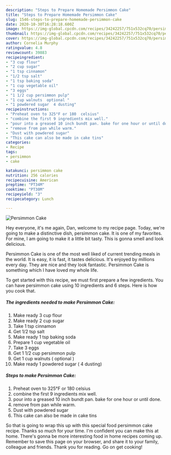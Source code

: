 ```yaml
---
description: "Steps to Prepare Homemade Persimmon Cake"
title: "Steps to Prepare Homemade Persimmon Cake"
slug: 1546-steps-to-prepare-homemade-persimmon-cake
date: 2020-10-30T16:28:18.600Z
image: https://img-global.cpcdn.com/recipes/34242257/751x532cq70/persimmon-cake-recipe-main-photo.jpg
thumbnail: https://img-global.cpcdn.com/recipes/34242257/751x532cq70/persimmon-cake-recipe-main-photo.jpg
cover: https://img-global.cpcdn.com/recipes/34242257/751x532cq70/persimmon-cake-recipe-main-photo.jpg
author: Cornelia Murphy
ratingvalue: 4.8
reviewcount: 39883
recipeingredient:
- "3 cup flour"
- "2 cup sugar"
- "1 tsp cinnamon"
- "1/2 tsp salt"
- "1 tsp baking soda"
- "1 cup vegetable oil"
- "3 eggs"
- "1 1/2 cup persimmon pulp"
- "1 cup walnuts  optional "
- "1 powdered sugar  4 dusting"
recipeinstructions:
- "Preheat oven to 325°F or 180  celsius"
- "combine the first 9 ingredients mix well."
- "pour into a greased 10 inch bundt pan. bake for one hour or until done."
- "remove from pan while warm."
- "Dust with powdered sugar"
- "This cake can also be made in cake tins"
categories:
- Recipe
tags:
- persimmon
- cake

katakunci: persimmon cake 
nutrition: 256 calories
recipecuisine: American
preptime: "PT34M"
cooktime: "PT30M"
recipeyield: "3"
recipecategory: Lunch

---
```



![Persimmon Cake](https://img-global.cpcdn.com/recipes/34242257/751x532cq70/persimmon-cake-recipe-main-photo.jpg)

Hey everyone, it's me again, Dan, welcome to my recipe page. Today, we're going to make a distinctive dish, persimmon cake. It is one of my favorites. For mine, I am going to make it a little bit tasty. This is gonna smell and look delicious.

Persimmon Cake is one of the most well liked of current trending meals in the world. It is easy, it is fast, it tastes delicious. It's enjoyed by millions every day. They are nice and they look fantastic. Persimmon Cake is something which I have loved my whole life.




To get started with this recipe, we must first prepare a few ingredients. You can have persimmon cake using 10 ingredients and 6 steps. Here is how you cook that.

<!--inarticleads1-->

##### The ingredients needed to make Persimmon Cake:

1. Make ready 3 cup flour
1. Make ready 2 cup sugar
1. Take 1 tsp cinnamon
1. Get 1/2 tsp salt
1. Make ready 1 tsp baking soda
1. Prepare 1 cup vegetable oil
1. Take 3 eggs
1. Get 1 1/2 cup persimmon pulp
1. Get 1 cup walnuts ( optional )
1. Make ready 1 powdered sugar ( 4 dusting)




<!--inarticleads2-->

##### Steps to make Persimmon Cake:

1. Preheat oven to 325°F or 180  celsius
1. combine the first 9 ingredients mix well.
1. pour into a greased 10 inch bundt pan. bake for one hour or until done.
1. remove from pan while warm.
1. Dust with powdered sugar
1. This cake can also be made in cake tins




So that is going to wrap this up with this special food persimmon cake recipe. Thanks so much for your time. I'm confident you can make this at home. There's gonna be more interesting food in home recipes coming up. Remember to save this page on your browser, and share it to your family, colleague and friends. Thank you for reading. Go on get cooking!
